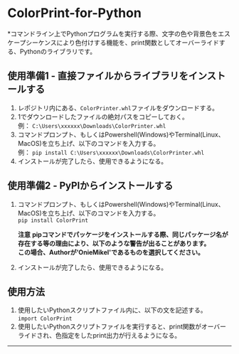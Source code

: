 # ColorPrint-for-Python  

*コマンドライン上でPythonプログラムを実行する際、文字の色や背景色をエスケープシーケンスにより色付けする機能を、print関数としてオーバーライドする、Pythonのライブラリです。  

## 使用準備1 - 直接ファイルからライブラリをインストールする  
1. レポジトリ内にある、`ColorPrinter.whl`ファイルをダウンロードする。    
2. 1でダウンロードしたファイルの絶対パスをコピーしておく。  
   例：
   `C:\Users\xxxxxx\Downloads\ColorPrinter.whl`    
4. コマンドプロンプト、もしくはPowershell(Windows)やTerminal(Linux、MacOS)を立ち上げ、以下のコマンドを入力する。  
   例：
   `pip install C:\Users\xxxxxx\Downloads\ColorPrinter.whl`    
5. インストールが完了したら、使用できるようになる。  
  
## 使用準備2 - PyPlからインストールする    
1. コマンドプロンプト、もしくはPowershell(Windows)やTerminal(Linux、MacOS)を立ち上げ、以下のコマンドを入力する。    
   `pip install ColorPrint`
     
   **注意**
   **pipコマンドでパッケージをインストールする際、同じパッケージ名が存在する等の理由により、以下のような警告が出ることがあります。**  
   **この場合、Authorが'OnieMikel'であるものを選択してください。**

2. インストールが完了したら、使用できるようになる。
  
  

## 使用方法  
1. 使用したいPythonスクリプトファイル内に、以下の文を記述する。  
   `import ColorPrint`
2. 使用したいPythonスクリプトファイルを実行すると、print関数がオーバーライドされ、色指定をしたprint出力が行えるようになる。
---
